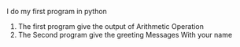 I do my first program in python
1. The first program give the output of Arithmetic Operation
2. The Second program give the greeting Messages With your name
